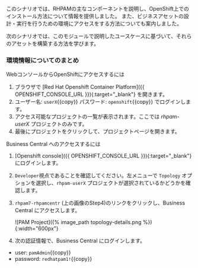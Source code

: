 このシナリオでは、RHPAMの主なコンポーネントを説明し、OpenShift上でのインストール方法について情報を提供しました。
また、ビジネスアセットの設計・実行を行うための環境にアクセスをする方法についても案内しました。

次のシナリオでは、このモジュールで説明したユースケースに基づいて、それらのアセットを構築する方法を学びます。

### 環境情報についてのまとめ

WebコンソールからOpenShiftにアクセスするには

1. ブラウザで [Red Hat Openshift Container Platform]({{ OPENSHIFT_CONSOLE_URL }}){:target="_blank"} を開きます。 
2. ユーザー名: `userX`{{copy}} パスワード: `openshift`{{copy}} でログインします。
3. アクセス可能なプロジェクトの一覧が表示されます。ここでは _rhpam-userX_ プロジェクトのみです。
4. 最後にプロジェクトをクリックして、プロジェクトページを開きます。

Business Central へのアクセスするには

1. [Openshift console]({{ OPENSHIFT_CONSOLE_URL }}){:target="_blank"} にログインします。

2. `Developer`視点であることを確認してください。左メニューで `Topology` オプションを選択し、`rhpam-userX` プロジェクトが選択されているかどうかを確認します。

3. `rhpam7-rhpamcentr` (上の画像のStep4)のリンクをクリックし、Business Central にアクセスします。

	![PAM Project]({% image_path topology-details.png %}){:width="600px"}

4. 次の認証情報で、Business Central にログインします。

 - user: `pamAdmin`{{copy}}
 - password: `redhatpam1!`{{copy}}